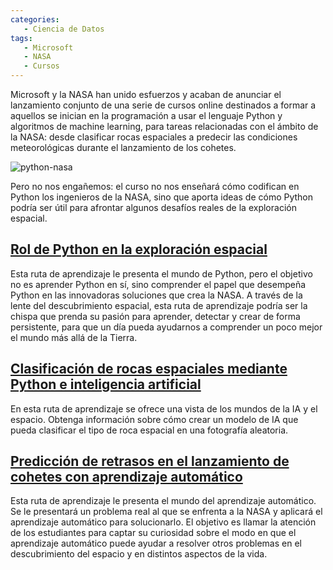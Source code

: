 ```yaml
---
categories:
   - Ciencia de Datos
tags:
   - Microsoft
   - NASA
   - Cursos
---
```


Microsoft y la NASA han unido esfuerzos y acaban de anunciar el lanzamiento conjunto de una serie de cursos online destinados a formar 
a aquellos se inician en la programación a usar el lenguaje Python y algoritmos de machine learning, para tareas relacionadas con el ámbito de la NASA: 
desde clasificar rocas espaciales a predecir las condiciones meteorológicas durante el lanzamiento de los cohetes.

![python-nasa](https://dylanmeca.github.io/assets/img/python-nasa.png)

Pero no nos engañemos: el curso no nos enseñará cómo codifican en Python los ingenieros de la NASA, 
sino que aporta ideas de cómo Python podría ser útil para afrontar algunos desafíos reales de la exploración espacial.

## [Rol de Python en la exploración espacial](https://learn.microsoft.com/es-es/training/paths/introduction-python-space-exploration-nasa/)

Esta ruta de aprendizaje le presenta el mundo de Python, pero el objetivo no es aprender Python en sí, 
sino comprender el papel que desempeña Python en las innovadoras soluciones que crea la NASA. A través de la lente del descubrimiento espacial, 
esta ruta de aprendizaje podría ser la chispa que prenda su pasión para aprender, detectar y crear de forma persistente, para que un día pueda 
ayudarnos a comprender un poco mejor el mundo más allá de la Tierra.

## [Clasificación de rocas espaciales mediante Python e inteligencia artificial](https://learn.microsoft.com/es-es/training/paths/classify-space-rocks-artificial-intelligence-nasa/)

En esta ruta de aprendizaje se ofrece una vista de los mundos de la IA y el espacio. Obtenga información sobre cómo crear un 
modelo de IA que pueda clasificar el tipo de roca espacial en una fotografía aleatoria.

## [Predicción de retrasos en el lanzamiento de cohetes con aprendizaje automático](https://learn.microsoft.com/es-es/training/paths/machine-learning-predict-launch-delay-nasa/)

Esta ruta de aprendizaje le presenta el mundo del aprendizaje automático. Se le presentará un problema real al que se enfrenta a la NASA y 
aplicará el aprendizaje automático para solucionarlo. El objetivo es llamar la atención de los estudiantes para captar su curiosidad sobre 
el modo en que el aprendizaje automático puede ayudar a resolver otros problemas en el descubrimiento del espacio y en distintos aspectos de la vida.
